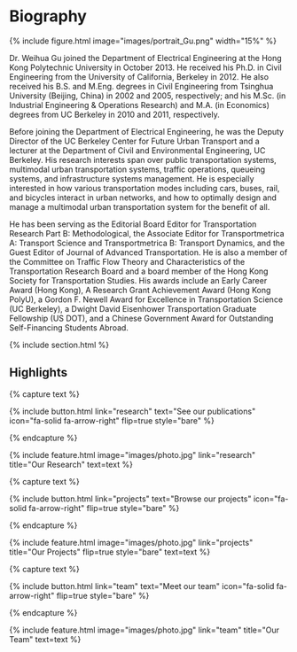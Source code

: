 ---
---

# Biography

{% include figure.html image="images/portrait_Gu.png" width="15%" %}

Dr. Weihua Gu joined the Department of Electrical Engineering at the Hong Kong Polytechnic University in October 2013. He received his Ph.D. in Civil Engineering from the University of California, Berkeley in 2012. He also received his B.S. and M.Eng. degrees in Civil Engineering from Tsinghua University (Beijing, China) in 2002 and 2005, respectively; and his M.Sc. (in Industrial Engineering & Operations Research) and M.A. (in Economics) degrees from UC Berkeley in 2010 and 2011, respectively.

Before joining the Department of Electrical Engineering, he was the Deputy Director of the UC Berkeley Center for Future Urban Transport and a lecturer at the Department of Civil and Environmental Engineering, UC Berkeley. His research interests span over public transportation systems, multimodal urban transportation systems, traffic operations, queueing systems, and infrastructure systems management. He is especially interested in how various transportation modes including cars, buses, rail, and bicycles interact in urban networks, and how to optimally design and manage a multimodal urban transportation system for the benefit of all.

He has been serving as the Editorial Board Editor for Transportation Research Part B: Methodological, the Associate Editor for Transportmetrica A: Transport Science and Transportmetrica B: Transport Dynamics, and the Guest Editor of Journal of Advanced Transportation. He is also a member of the Committee on Traffic Flow Theory and Characteristics of the Transportation Research Board and a board member of the Hong Kong Society for Transportation Studies. His awards include an Early Career Award (Hong Kong), A Research Grant Achievement Award (Hong Kong PolyU), a Gordon F. Newell Award for Excellence in Transportation Science (UC Berkeley), a Dwight David Eisenhower Transportation Graduate Fellowship (US DOT), and a Chinese Government Award for Outstanding Self-Financing Students Abroad.

{% include section.html %}

## Highlights

{% capture text %}


{%
  include button.html
  link="research"
  text="See our publications"
  icon="fa-solid fa-arrow-right"
  flip=true
  style="bare"
%}

{% endcapture %}

{%
  include feature.html
  image="images/photo.jpg"
  link="research"
  title="Our Research"
  text=text
%}

{% capture text %}


{%
  include button.html
  link="projects"
  text="Browse our projects"
  icon="fa-solid fa-arrow-right"
  flip=true
  style="bare"
%}

{% endcapture %}

{%
  include feature.html
  image="images/photo.jpg"
  link="projects"
  title="Our Projects"
  flip=true
  style="bare"
  text=text
%}

{% capture text %}


{%
  include button.html
  link="team"
  text="Meet our team"
  icon="fa-solid fa-arrow-right"
  flip=true
  style="bare"
%}

{% endcapture %}

{%
  include feature.html
  image="images/photo.jpg"
  link="team"
  title="Our Team"
  text=text
%}
